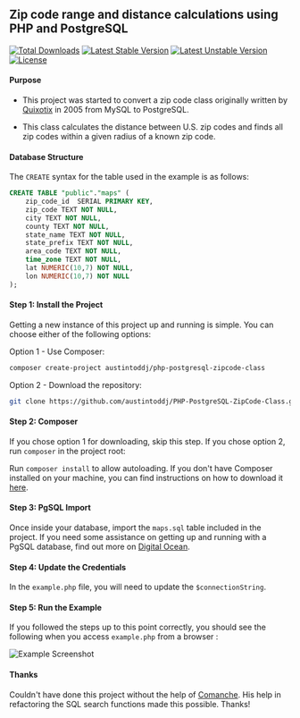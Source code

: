 ## Zip code range and distance calculations using PHP and PostgreSQL

[![Total Downloads](https://poser.pugx.org/austintoddj/php-postgresql-zipcode-class/downloads)](https://packagist.org/packages/austintoddj/php-postgresql-zipcode-class) 
[![Latest Stable Version](https://poser.pugx.org/austintoddj/php-postgresql-zipcode-class/v/stable)](https://packagist.org/packages/austintoddj/php-postgresql-zipcode-class) 
[![Latest Unstable Version](https://poser.pugx.org/austintoddj/php-postgresql-zipcode-class/v/unstable)](https://packagist.org/packages/austintoddj/php-postgresql-zipcode-class) [![License](https://poser.pugx.org/austintoddj/php-postgresql-zipcode-class/license)](https://packagist.org/packages/austintoddj/php-postgresql-zipcode-class)

#### Purpose

* This project was started to convert a zip code class originally written by [Quixotix](https://github.com/Quixotix/PHP-ZipCode-Class) in 2005 from MySQL to PostgreSQL.

* This class calculates the distance between U.S. zip codes and finds all zip codes within a 
given radius of a known zip code.

#### Database Structure

The `CREATE` syntax for the table used in the example is as follows:

```sql
CREATE TABLE "public"."maps" (
    zip_code_id  SERIAL PRIMARY KEY,
    zip_code TEXT NOT NULL,
    city TEXT NOT NULL,
    county TEXT NOT NULL,
    state_name TEXT NOT NULL,
    state_prefix TEXT NOT NULL,
    area_code TEXT NOT NULL,
    time_zone TEXT NOT NULL,
    lat NUMERIC(10,7) NOT NULL,
    lon NUMERIC(10,7) NOT NULL
);
```

#### Step 1: Install the Project

Getting a new instance of this project up and running is simple. You can choose either of the following options:

Option 1 - Use Composer:

```sh
composer create-project austintoddj/php-postgresql-zipcode-class
```

Option 2 - Download the repository:

```sh
git clone https://github.com/austintoddj/PHP-PostgreSQL-ZipCode-Class.git
```

#### Step 2: Composer

If you chose option 1 for downloading, skip this step. If you chose option 2, run `composer` in the project root:

Run `composer install` to allow autoloading. If you don't have Composer installed on your machine, you can find instructions on how to download it [here](https://getcomposer.org/doc/00-intro.md#globally).

#### Step 3: PgSQL Import

Once inside your database, import the `maps.sql` table included in the project. If you need some assistance on getting up and running with a PgSQL database, find out more on [Digital Ocean](https://www.digitalocean.com/community/tutorials/how-to-install-and-use-postgresql-on-ubuntu-14-04).

#### Step 4: Update the Credentials

In the `example.php` file, you will need to update the `$connectionString`.

#### Step 5: Run the Example

If you followed the steps up to this point correctly, you should see the following when you access `example.php` from a browser :

![Example Screenshot](https://raw.github.com/austintoddj/PHP-PostgreSQL-ZipCode-Class/master/images/pgsql-screen.png)

[4]: http://opensource.org/licenses/GPL-2.0

#### Thanks

Couldn't have done this project without the help of [Comanche](https://github.com/Comanche/). His help in refactoring the SQL search functions made this possible. Thanks!
